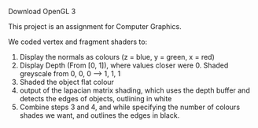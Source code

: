 Download OpenGL 3

This project is an assignment for Computer Graphics. 

We coded vertex and fragment shaders to:
1) Display the normals as colours (z = blue, y = green, x = red)
2) Display Depth (From [0, 1]), where values closer were 0. Shaded greyscale from 0, 0, 0 --> 1, 1, 1
3) Shaded the object flat colour
4) output of the lapacian matrix shading, which uses the depth buffer and detects the edges of objects, outlining in white
5) Combine steps 3 and 4, and while specifying the number of colours shades we want, and outlines the edges in black.

